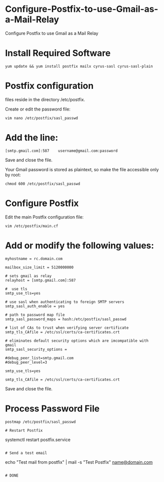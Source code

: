 # Configure-Postfix-to-use-Gmail-as-a-Mail-Relay
Configure Postfix to use Gmail as a Mail Relay

# Install Required Software
```yum update && yum install postfix mailx cyrus-sasl cyrus-sasl-plain```

# Postfix configuration 

files reside in the directory /etc/postfix. 

Create or edit the password file:

``` vim nano /etc/postfix/sasl_passwd ```

# Add the line:

``` [smtp.gmail.com]:587    username@gmail.com:password ```

Save and close the file. 

Your Gmail password is stored as plaintext, so make the file accessible only by root:

``` chmod 600 /etc/postfix/sasl_passwd ```

# Configure Postfix

Edit the main Postfix configuration file:

```
vim /etc/postfix/main.cf

```

# Add or modify the following values:

```
myhostname = rc.domain.com

mailbox_size_limit = 5120000000

# sets gmail as relay
relayhost = [smtp.gmail.com]:587

#  use tls
smtp_use_tls=yes

# use sasl when authenticating to foreign SMTP servers
smtp_sasl_auth_enable = yes

# path to password map file
smtp_sasl_password_maps = hash:/etc/postfix/sasl_passwd

# list of CAs to trust when verifying server certificate
smtp_tls_CAfile = /etc/ssl/certs/ca-certificates.crt

# eliminates default security options which are imcompatible with gmail
smtp_sasl_security_options =

#debug_peer_list=smtp.gmail.com
#debug_peer_level=3

smtp_use_tls=yes

smtp_tls_CAfile = /etc/ssl/certs/ca-certificates.crt
```

Save and close the file.

#  Process Password File

```
postmap /etc/postfix/sasl_passwd

# Restart Postfix

```
systemctl restart postfix.service

```

# Send a test email

```
echo "Test mail from postfix" | mail -s "Test Postfix" name@domain.com
```

# DONE
